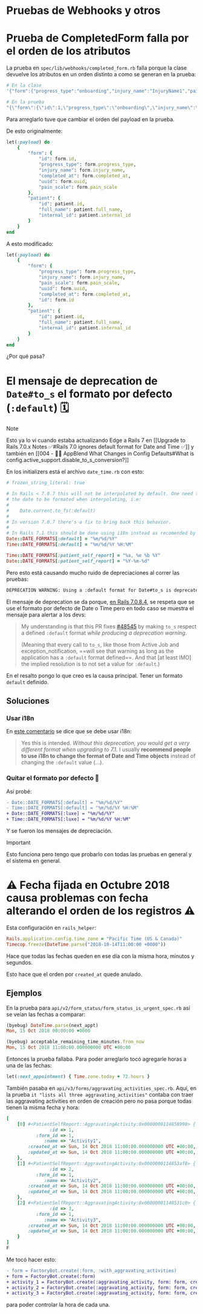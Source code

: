 # Pruebas de Webhooks y otros

# Prueba de CompletedForm falla por el orden de los atributos

La prueba en `spec/lib/webhooks/completed_form.rb` falla porque la clase devuelve los atributos en un orden distinto a como se generan en la prueba:
```ruby
# En la clase
'{"form":{"progress_type":"onboarding","injury_name":"InjuryName1","pain_scale":5,"uuid":"b254261a-1769-42ce-84f0-8a14a54eb3fb","completed_at":"2018-10-14T11:00:00.000Z","id":1},"patient":{"id":1,"full_name":"FirstName1 LastName1","internal_id":"58e194a8-9f6c-4de5-a0d4-266deec83f30"}}'

# En la prueba
"{\"form\":{\"id\":1,\"progress_type\":\"onboarding\",\"injury_name\":\"InjuryName1\",\"completed_at\":\"2018-10-14T11:00:00.000Z\",\"uuid\":\"b254261a-1769-42ce-84f0-8a14a54eb3fb\",\"pain_scale\":5},\"patient\":{\"id\":1,\"full_name\":\"FirstName1 LastName1\",\"internal_id\":\"58e194a8-9f6c-4de5-a0d4-266deec83f30\"}}",
```

Para arreglarlo tuve que cambiar el orden del payload en la prueba.

De esto originalmente:
```ruby
let(:payload) do
	{
		"form": {
			"id": form.id,
			"progress_type": form.progress_type,
			"injury_name": form.injury_name,
			"completed_at": form.completed_at,
			"uuid": form.uuid,
			"pain_scale": form.pain_scale
		},
		"patient": {
			"id": patient.id,
			"full_name": patient.full_name,
			"internal_id": patient.internal_id
		}
	}
end
```

A esto modificado:
```ruby
let(:payload) do
	{
		"form": {
			"progress_type": form.progress_type,
			"injury_name": form.injury_name,
			"pain_scale": form.pain_scale,
			"uuid": form.uuid,
			"completed_at": form.completed_at,
			"id": form.id
		},
		"patient": {
			"id": patient.id,
			"full_name": patient.full_name,
			"internal_id": patient.internal_id
		}
	}
end
```

¿Por qué pasa?

# El mensaje de deprecation de `Date#to_s` el formato por defecto (`:default`) 🗓️

> [!Note]
> Esto ya lo vi cuando estaba actualizando Edge a Rails 7 en [[Upgrade to Rails 7.0.x Notes ✅#Rails 7.0 ignores default format for Date and Time ✅]] y también en [[004 - 👌🏽 AppBlend What Changes in Config Defaults#What is config.active_support.disable_to_s_conversion?]]

En los initializers está el archivo `date_time.rb` con esto:
```ruby
# frozen_string_literal: true

# In Rails < 7.0.7 this will not be interpolated by default. One need to explicitly tell
# the date to be formated when interpolating, i.e:
#
#    Date.current.to_fs(:default)
#
# In version 7.0.7 there's a fix to bring back this behavior.
#
# In Rails 7.1 this should be done using i18n instead as recomended by Rafael França -> https://github.com/rails/rails/pull/48555#issuecomment-1680844190
Date::DATE_FORMATS[:default] = "%m/%d/%Y"
Time::DATE_FORMATS[:default] = "%m/%d/%Y %H:%M"

Time::DATE_FORMATS[:patient_self_report] = "%a, %e %b %Y"
Date::DATE_FORMATS[:patient_self_report] = "%Y-%m-%d"
```

Pero esto está causando mucho ruido de depreciaciones al correr las pruebas:
```bash
DEPRECATION WARNING: Using a :default format for Date#to_s is deprecated. Please use Date#to_fs instead. If you fixed all places inside your application that you see this deprecation, you can set `ENV['RAILS_DISABLE_DEPRECATED_TO_S_CONVERSION']` to `"true"` in the `config/application.rb` file before the `Bundler.require` call to fix all the callers outside of your application. (called from block (4 levels) in <top (required)> at /Users/francisco/projects/luna-project/backend/spec/requests/patient_self_report/api/v2/form_status/form_status_is_urgent_spec.rb:40)
```

El mensaje de deprecation se da porque, [en Rails 7.0.8.4](https://github.com/rails/rails/pull/48555#issuecomment-1713935272), se respeta que se use el formato por defecto de Date o Time pero en todo caso se muestra el mensaje para alertar a los devs:

> My understanding is that this PR fixes [#48545](https://github.com/rails/rails/issues/48545) by making `to_s` respect a defined `:default` format _while producing a deprecation warning_.
>
> (Meaning that every call to `to_s`, like those from Active Job and exception_notification, ==will see that warning as long as the application has a `:default` format defined==. And that [at least IMO] the implied resolution is to not set a value for `:default`.)

En el resalto pongo lo que creo es la causa principal. Tener un formato `default` definido.

## Soluciones

### Usar i18n

En [este comentario](https://github.com/rails/rails/pull/48555#issuecomment-1680844190) se dice que se debe usar i18n:

> Yes this is intended. *Without this deprecation, you would get a very different format when upgrading to 7.1.* I usually **recommend people to use i18n to change the format of Date and Time objects** instead of changing the `:default` value (...).

### Quitar el formato por defecto 🎉

Así probé:
```diff
- Date::DATE_FORMATS[:default] = "%m/%d/%Y"
- Time::DATE_FORMATS[:default] = "%m/%d/%Y %H:%M"
+ Date::DATE_FORMATS[:luxe] = "%m/%d/%Y"
+ Time::DATE_FORMATS[:luxe] = "%m/%d/%Y %H:%M"
```

Y se fueron los mensajes de depreciación.

> [!important]
> Esto funciona pero tengo que probarlo con todas las pruebas en general y el sistema en general.


# ⚠️ Fecha fijada en Octubre 2018 causa problemas con fecha alterando el orden de los registros ⚠️

Esta configuración en `rails_helper`:
```ruby
Rails.application.config.time_zone = "Pacific Time (US & Canada)"
Timecop.freeze(DateTime.parse("2018-10-14T11:00:00 +0000"))
```

Hace que todas las fechas queden en ese día con la misma hora, minutos y segundos.

Esto hace que el orden por `created_at` quede anulado.

## Ejemplos

En la prueba para `api/v2/form_status/form_status_is_urgent_spec.rb` así se veían las fechas a comparar:
```ruby
(byebug) DateTime.parse(next_appt)
Mon, 15 Oct 2018 00:00:00 +0000

(byebug) acceptable_remaining_time_minutes.from_now
Mon, 15 Oct 2018 11:00:00.000000000 UTC +00:00
```

Entonces la prueba fallaba. Para poder arreglarlo tocó agregarle horas a una de las fechas:
```ruby
let(:next_appointment) { Time.zone.today + 72.hours }
```

También pasaba en `api/v3/forms/aggravating_activities_spec.rb`. Aquí, en la prueba `it "lists all three aggravating_activities"` contaba con traer las aggravating activities en orden de creación pero no pasa porque todas tienen la misma fecha y hora:
```ruby
[
    [0] #<PatientSelfReport::AggravatingActivity:0x0000000114858990> {
                :id => 1,
           :form_id => 1,
              :name => "Activity1",
        :created_at => Sun, 14 Oct 2018 11:00:00.000000000 UTC +00:00,
        :updated_at => Sun, 14 Oct 2018 11:00:00.000000000 UTC +00:00,
    },
    [1] #<PatientSelfReport::AggravatingActivity:0x0000000114853af8> {
                :id => 2,
           :form_id => 1,
              :name => "Activity2",
        :created_at => Sun, 14 Oct 2018 11:00:00.000000000 UTC +00:00,
        :updated_at => Sun, 14 Oct 2018 11:00:00.000000000 UTC +00:00,
    },
    [2] #<PatientSelfReport::AggravatingActivity:0x00000001148531c0> {
                :id => 3,
           :form_id => 1,
              :name => "Activity3",
        :created_at => Sun, 14 Oct 2018 11:00:00.000000000 UTC +00:00,
        :updated_at => Sun, 14 Oct 2018 11:00:00.000000000 UTC +00:00,
    }
]
F
```

Me tocó hacer esto:
```diff
- form = FactoryBot.create(:form, :with_aggravating_activities)
+ form = FactoryBot.create(:form)
+ activity_1 = FactoryBot.create(:aggravating_activity, form: form, created_at: Time.zone.now)
+ activity_2 = FactoryBot.create(:aggravating_activity, form: form, created_at: Time.zone.now + 2.hours)
+ activity_3 = FactoryBot.create(:aggravating_activity, form: form, created_at: Time.zone.now + 3.hours)
```

para poder controlar la hora de cada una.